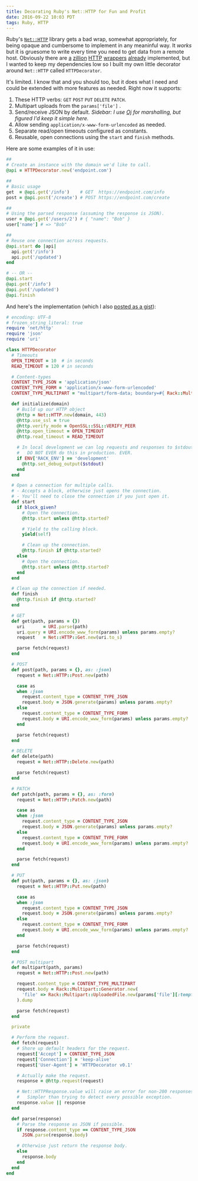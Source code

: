 ```yaml
---
title: Decorating Ruby's Net::HTTP for Fun and Profit
date: 2016-09-22 10:03 PDT
tags: Ruby, HTTP
---
```


Ruby's [`Net::HTTP`](http://ruby-doc.org/stdlib-2.3.1/libdoc/net/http/rdoc/Net/HTTP.html) library gets a bad wrap, somewhat appropriately, for being opaque and cumbersome to implement in any meaninful way. It _works_ but it is gruesome to write every time you need to get data from a remote host. Obviously there are [a](https://github.com/lostisland/faraday) [zillion](https://github.com/typhoeus/typhoeus) [HTTP](https://github.com/jnunemaker/httparty) [wrappers](https://github.com/taf2/curb) [already](https://github.com/rest-client/rest-client) implemented, but I wanted to keep my dependencies low so I built my own little decorator around `Net::HTTP` called `HTTPDecorator`.

It's limited. I know that and you should too, but it does what I need and could be extended with more features as needed. Right now it supports:

1. These HTTP verbs: `GET` `POST` `PUT` `DELETE` `PATCH`.
2. Multipart uploads from the `params['file']` .
3. Send/receive JSON by default. _Sidebar: I use [Oj](https://github.com/ohler55/oj) for marshalling, but figured I'd keep it simple here._
4. Allow sending `application/x-www-form-urlencoded` as needed.
5. Separate read/open timeouts configured as constants.
6. Reusable, open connections using the `start` and `finish` methods.

Here are some examples of it in use:

```ruby
##
# Create an instance with the domain we'd like to call.
@api = HTTPDecorator.new('endpoint.com')

##
# Basic usage
get  = @api.get('/info')    # GET  https://endpoint.com/info
post = @api.post('/create') # POST https://endpoint.com/create

##
# Using the parsed response (assuming the response is JSON).
user = @api.get('/users/2') # { "name": "Bob" }
user['name'] # => "Bob"

##
# Reuse one connection across requests.
@api.start do |api|
  api.get('/info')
  api.put('/updated')
end

# -- OR --
@api.start
@api.get('/info')
@api.put('/updated')
@api.finish
```

And here's the implementation (which I also [posted as a gist](https://gist.github.com/evanleck/f60b6437ebbbbf96709937804e81d44c)):

```ruby
# encoding: UTF-8
# frozen_string_literal: true
require 'net/http'
require 'json'
require 'uri'

class HTTPDecorator
  # Timeouts
  OPEN_TIMEOUT = 10  # in seconds
  READ_TIMEOUT = 120 # in seconds

  # Content-types
  CONTENT_TYPE_JSON = 'application/json'
  CONTENT_TYPE_FORM = 'application/x-www-form-urlencoded'
  CONTENT_TYPE_MULTIPART = "multipart/form-data; boundary=#{ Rack::Multipart::MULTIPART_BOUNDARY }"

  def initialize(domain)
    # Build up our HTTP object
    @http = Net::HTTP.new(domain, 443)
    @http.use_ssl = true
    @http.verify_mode = OpenSSL::SSL::VERIFY_PEER
    @http.open_timeout = OPEN_TIMEOUT
    @http.read_timeout = READ_TIMEOUT

    # In local development we can log requests and responses to $stdout.
    #   DO NOT EVER do this in production. EVER.
    if ENV['RACK_ENV'] == 'development'
      @http.set_debug_output($stdout)
    end
  end

  # Open a connection for multiple calls.
  # - Accepts a block, otherwise just opens the connection.
  # - You'll need to close the connection if you just open it.
  def start
    if block_given?
      # Open the connection.
      @http.start unless @http.started?

      # Yield to the calling block.
      yield(self)

      # Clean up the connection.
      @http.finish if @http.started?
    else
      # Open the connection.
      @http.start unless @http.started?
    end
  end

  # Clean up the connection if needed.
  def finish
    @http.finish if @http.started?
  end

  # GET
  def get(path, params = {})
    uri       = URI.parse(path)
    uri.query = URI.encode_www_form(params) unless params.empty?
    request   = Net::HTTP::Get.new(uri.to_s)

    parse fetch(request)
  end

  # POST
  def post(path, params = {}, as: :json)
    request = Net::HTTP::Post.new(path)

    case as
    when :json
      request.content_type = CONTENT_TYPE_JSON
      request.body = JSON.generate(params) unless params.empty?
    else
      request.content_type = CONTENT_TYPE_FORM
      request.body = URI.encode_www_form(params) unless params.empty?
    end

    parse fetch(request)
  end

  # DELETE
  def delete(path)
    request = Net::HTTP::Delete.new(path)

    parse fetch(request)
  end

  # PATCH
  def patch(path, params = {}, as: :form)
    request = Net::HTTP::Patch.new(path)

    case as
    when :json
      request.content_type = CONTENT_TYPE_JSON
      request.body = JSON.generate(params) unless params.empty?
    else
      request.content_type = CONTENT_TYPE_FORM
      request.body = URI.encode_www_form(params) unless params.empty?
    end

    parse fetch(request)
  end

  # PUT
  def put(path, params = {}, as: :json)
    request = Net::HTTP::Put.new(path)

    case as
    when :json
      request.content_type = CONTENT_TYPE_JSON
      request.body = JSON.generate(params) unless params.empty?
    else
      request.content_type = CONTENT_TYPE_FORM
      request.body = URI.encode_www_form(params) unless params.empty?
    end

    parse fetch(request)
  end

  # POST multipart
  def multipart(path, params)
    request = Net::HTTP::Post.new(path)

    request.content_type = CONTENT_TYPE_MULTIPART
    request.body = Rack::Multipart::Generator.new(
      'file' => Rack::Multipart::UploadedFile.new(params['file'][:tempfile].path, params['file'][:type])
    ).dump

    parse fetch(request)
  end

  private

  # Perform the request.
  def fetch(request)
    # Shore up default headers for the request.
    request['Accept'] = CONTENT_TYPE_JSON
    request['Connection'] = 'keep-alive'
    request['User-Agent'] = 'HTTPDecorator v0.1'

    # Actually make the request.
    response = @http.request(request)

    # Net::HTTPResponse.value will raise an error for non-200 responses.
    #   Simpler than trying to detect every possible exception.
    response.value || response
  end

  def parse(response)
    # Parse the response as JSON if possible.
    if response.content_type == CONTENT_TYPE_JSON
      JSON.parse(response.body)

    # Otherwise just return the response body.
    else
      response.body
    end
  end
end
```
